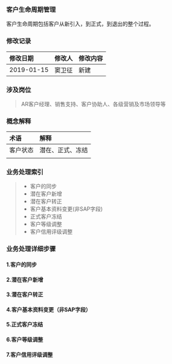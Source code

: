 ### 客户生命周期管理

客户生命周期包括客户从新引入，到正式，到退出的整个过程。

### 修改记录

| 修改日期 | 修改人 | 修改内容 |
| :--- | :--- | :--- |
| 2019-01-15 | 窦卫征 | 新建 |

### 涉及岗位

> AR客户经理、销售支持、客户协助人、各级营销及市场领导等

### 概念解释

| 术语 | 解释 |
| :--- | :--- |
| 客户状态 | 潜在、正式、冻结 |
|  |  |

### 业务处理索引

> * 客户的同步
> * 潜在客户新增
> * 潜在客户转正
> * 客户基本资料变更\(非SAP字段\)
> * 正式客户冻结
> * 客户等级调整
> * 客户信用评级调整

### 业务处理详细步骤

#### 1.客户的同步

#### 2.潜在客户新增

#### 3.潜在客户转正

#### 4.客户基本资料变更（非SAP字段）

#### 5.正式客户冻结

#### 6.客户等级调整

#### 7.客户信用评级调整

#### 



